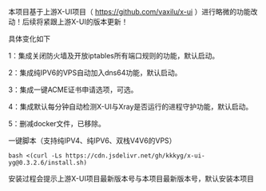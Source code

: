 本项目基于上游X-UI项目（ https://github.com/vaxilu/x-ui ）进行略微的功能改动！后续将紧跟上游X-UI的版本更新！

具体变化如下

1：集成关闭防火墙及开放iptables所有端口规则的功能，默认启动。

2：集成纯IPV6的VPS自动加入dns64功能，默认启动。

3：集成一键ACME证书申请选项，可选。

4：集成默认每分钟自动检测X-UI与Xray是否运行的进程守护功能，默认启动。

5：删减docker文件，已移除。

一键脚本（支持纯IPV4、纯IPV6、双栈V4V6的VPS）

```
bash <(curl -Ls https://cdn.jsdelivr.net/gh/kkkyg/x-ui-yg@0.3.2.6/install.sh)
```

安装过程会提示上游X-UI项目最新版本号与本项目最新版本号，默认安装本项目
